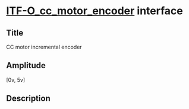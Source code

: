 # [ITF-O_cc_motor_encoder]()  interface

## Title
CC motor incremental encoder

## Amplitude
[0v, 5v]

## Description
